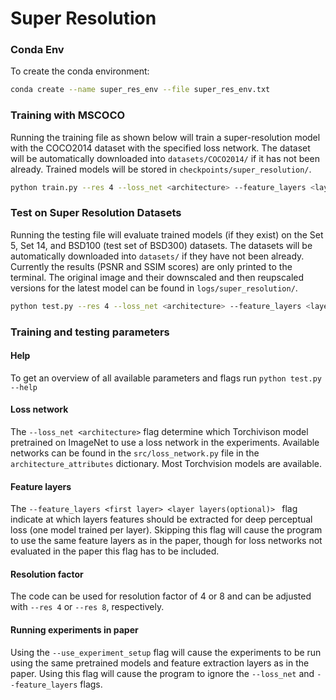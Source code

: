# Super Resolution

### Conda Env
To create the conda environment:

```bash
conda create --name super_res_env --file super_res_env.txt
```

### Training with MSCOCO
Running the training file as shown below will train a super-resolution model with the COCO2014 dataset with the specified loss network.
The dataset will be automatically downloaded into ```datasets/COCO2014/``` if it has not been already.
Trained models will be stored in ```checkpoints/super_resolution/```.

```bash
python train.py --res 4 --loss_net <architecture> --feature_layers <layers as numbers separated by spaces>
```

### Test on Super Resolution Datasets
Running the testing file will evaluate trained models (if they exist) on the Set 5, Set 14, and BSD100 (test set of BSD300) datasets.
The datasets will be automatically downloaded into ```datasets/``` if they have not been already.
Currently the results (PSNR and SSIM scores) are only printed to the terminal.
The original image and their downscaled and then reupscaled versions for the latest model can be found in ```logs/super_resolution/```.

```bash
python test.py --res 4 --loss_net <architecture> --feature_layers <layers as numbers separated by spaces>
```

### Training and testing parameters

#### Help
To get an overview of all available parameters and flags run ```python test.py --help```

#### Loss network
The ```--loss_net <architecture>``` flag determine which Torchivison model pretrained on ImageNet to use a loss network in the experiments.
Available networks can be found in the ```src/loss_network.py``` file in the ```architecture_attributes``` dictionary.
Most Torchvision models are available.

#### Feature layers
The ```--feature_layers <first layer> <layer layers(optional)> ``` flag indicate at which layers features should be extracted for deep perceptual loss (one model trained per layer).
Skipping this flag will cause the program to use the same feature layers as in the paper, though for loss networks not evaluated in the paper this flag has to be included.

#### Resolution factor
The code can be used for resolution factor of 4 or 8 and can be adjusted with ```--res 4``` or ```--res 8```, respectively.

#### Running experiments in paper
Using the ```--use_experiment_setup``` flag will cause the experiments to be run using the same pretrained models and feature extraction layers as in the paper. Using this flag will cause the program to ignore the ```--loss_net``` and ```--feature_layers``` flags.
